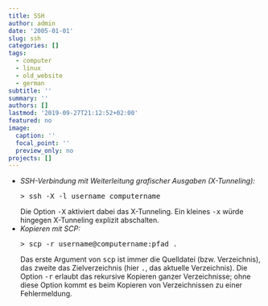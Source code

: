 ```yaml
---
title: SSH
author: admin
date: '2005-01-01'
slug: ssh
categories: []
tags:
  - computer
  - linux
  - old_website
  - german
subtitle: ''
summary: ''
authors: []
lastmod: '2019-09-27T21:12:52+02:00'
featured: no
image:
  caption: ''
  focal_point: ''
  preview_only: no
projects: []
---
```

<ul>
<li><em>SSH-Verbindung mit Weiterleitung grafischer Ausgaben (X-Tunneling):</em>
<pre>> ssh -X -l username computername</pre>
Die Option <tt>-X</tt> aktiviert dabei das X-Tunneling. Ein kleines <tt>-x</tt>
würde hingegen X-Tunneling explizit abschalten.</li>

<li><em>Kopieren mit SCP:</em>
<pre>> scp -r username@computername:pfad .</pre>
Das erste Argument von <tt>scp</tt> ist immer die Quelldatei (bzw. Verzeichnis), 
das zweite das Zielverzeichnis (hier <tt>.</tt>, das aktuelle Verzeichnis). Die
Option <tt>-r</tt> erlaubt das rekursive Kopieren ganzer Verzeichnisse; ohne diese
Option kommt es beim Kopieren von Verzeichnissen zu einer Fehlermeldung.</li>  
</ul>